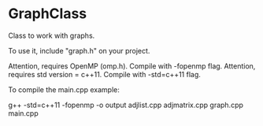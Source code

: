 GraphClass
==========

Class to work with graphs.

To use it, include "graph.h" on your project.

Attention, requires OpenMP (omp.h). Compile with -fopenmp flag.
Attention, requires std version = c++11. Compile with -std=c++11 flag.

To compile the main.cpp example:

g++ -std=c++11 -fopenmp -o output adjlist.cpp adjmatrix.cpp graph.cpp main.cpp
